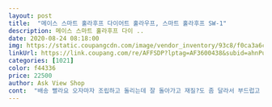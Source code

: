 ```yaml
---
layout: post 
title:  "메이스 스마트 훌라후프 다이어트 훌라우프, 스마트 훌라후프 SW-1" 
description: 메이스 스마트 훌라후프 다이 ..
date: 2020-08-24 08:18:00 
img: https://static.coupangcdn.com/image/vendor_inventory/93c8/f0ca3a6c95c2478bfd4cc804301539e17ff07323d0dfcaf1337ab4d0b859.jpg 
linkUrl: https://link.coupang.com/re/AFFSDP?lptag=AF3600438&subid=ahnPublicAsk&pageKey=1961158826&itemId=3333224589&vendorItemId=71320038351&traceid=V0-113-12ca4770ca69c787 
categories: [1021] 
color: f44336 
price: 22500 
author: Ask View Shop 
cont:  "배송 빨라요 오자마자 조립하고 돌리는데 잘 돌아가고 재질?도 좀 달라서 부드럽고 좋아요 운동 열심히해서 살빼려구요ㅜㅜ<br/>사용이안되네 어떻게하는겁니까 돈 6만원 정도 날리네 ㅅㅂ<br/>소리가엄청커서  별루구요조립도허술하고... <br/><br/>" 
---
```


